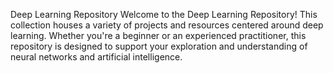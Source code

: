 Deep Learning Repository
Welcome to the Deep Learning Repository! This collection houses a variety of projects and resources centered around deep learning. Whether you're a beginner or an experienced practitioner, this repository is designed to support your exploration and understanding of neural networks and artificial intelligence.
